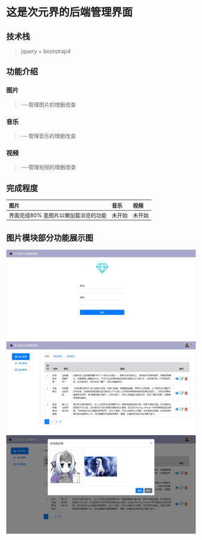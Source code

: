# 这是次元界的后端管理界面

## 技术栈
> jquery + bootstrap4

## 功能介绍

### 图片
>  ---管理图片的增删改查

### 音乐
>  ---管理音乐的增删改查

### 视频
>  ---管理视频的增删改查

## 完成程度

|图片|音乐|视频|
|:---|:---|:---|
|界面完成80% 差图片以懒加载浏览的功能|未开始|未开始|
## 图片模块部分功能展示图
![Image text](./readme-img/backend1.jpg) 
![Image text](./readme-img/backend2.jpg) 
![Image text](./readme-img/backend3.jpg) 